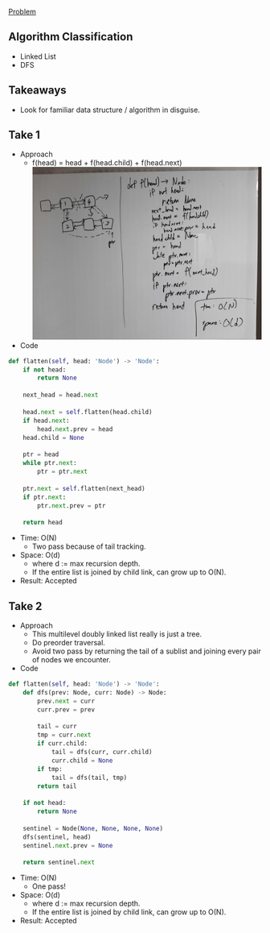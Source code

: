 [Problem](https://leetcode.com/problems/flatten-a-multilevel-doubly-linked-list/)

## Algorithm Classification
- Linked List
- DFS

## Takeaways
- Look for familiar data structure / algorithm in disguise.

## Take 1
- Approach
    - f(head) = head + f(head.child) + f(head.next)
![](img-1.jpg)
- Code
```python
def flatten(self, head: 'Node') -> 'Node':
    if not head:
        return None

    next_head = head.next

    head.next = self.flatten(head.child)
    if head.next:
        head.next.prev = head
    head.child = None

    ptr = head
    while ptr.next:
        ptr = ptr.next

    ptr.next = self.flatten(next_head)
    if ptr.next:
        ptr.next.prev = ptr

    return head
```
- Time: O(N)
    - Two pass because of tail tracking.
- Space: O(d)
    - where d := max recursion depth.
    - If the entire list is joined by child link, can grow up to O(N).
- Result: Accepted

## Take 2
- Approach
    - This multilevel doubly linked list really is just a tree.
    - Do preorder traversal.
    - Avoid two pass by returning the tail of a sublist and joining every pair
      of nodes we encounter.
- Code
```python
def flatten(self, head: 'Node') -> 'Node':
    def dfs(prev: Node, curr: Node) -> Node:
        prev.next = curr
        curr.prev = prev

        tail = curr
        tmp = curr.next
        if curr.child:
            tail = dfs(curr, curr.child)
            curr.child = None
        if tmp:
            tail = dfs(tail, tmp)
        return tail

    if not head:
        return None

    sentinel = Node(None, None, None, None)
    dfs(sentinel, head)
    sentinel.next.prev = None

    return sentinel.next
```
- Time: O(N)
    - One pass!
- Space: O(d)
    - where d := max recursion depth.
    - If the entire list is joined by child link, can grow up to O(N).
- Result: Accepted

